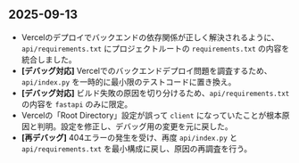 ## 2025-09-13

- Vercelのデプロイでバックエンドの依存関係が正しく解決されるように、`api/requirements.txt` にプロジェクトルートの `requirements.txt` の内容を統合しました。
- **[デバッグ対応]** Vercelでのバックエンドデプロイ問題を調査するため、`api/index.py` を一時的に最小限のテストコードに置き換え。
- **[デバッグ対応]** ビルド失敗の原因を切り分けるため、`api/requirements.txt` の内容を `fastapi` のみに限定。
- Vercelの「Root Directory」設定が誤って `client` になっていたことが根本原因と判明。設定を修正し、デバッグ用の変更を元に戻した。
- **[再デバッグ]** 404エラーの発生を受け、再度 `api/index.py` と `api/requirements.txt` を最小構成に戻し、原因の再調査を行う。
